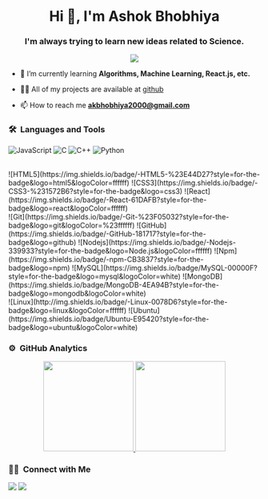 


<!--
**Akbhobhiya/Akbhobhiya** is a ✨ _special_ ✨ repository because its `README.md` (this file) appears on your GitHub profile.
#### 🌱 I’m currently learning somthing new just with a code.
Here are some ideas to get you started:

- 🔭 I’m currently working on ...
- 🌱 I’m currently learning ...
- 👯 I’m looking to collaborate on ...
- 🤔 I’m looking for help with ...
- 💬 Ask me about ...
- 📫 How to reach me: ...
- 😄 Pronouns: ...
- ⚡ Fun fact: ...
-->








<h1 align="center">Hi 👋, I'm Ashok Bhobhiya</h1>
<h3 align="center">I'm always trying to learn new ideas related to Science.</h3>
	
<p align="center">
  <img src="https://komarev.com/ghpvc/?username=Akbhobhiya&color=blueviolet&style=flat">
</p>

- 🌱 I’m currently learning **Algorithms, Machine Learning, React.js, etc.**

- 👨‍💻 All of my projects are available at [github](https://github.com/Akbhobhiya?tab=repositories)


- 📫 How to reach me **akbhobhiya2000@gmail.com**


	
### 🛠 &nbsp;Languages and Tools

![JavaScript](https://img.shields.io/badge/-JavaScript-%23F7DF1C?style=for-the-badge&logo=javascript&logoColor=000000&labelColor=%23F7DF1C&color=%23FFCE5A)
![C](https://img.shields.io/badge/C-00599C?style=for-the-badge&logo=c&logoColor=white)
![C++](https://img.shields.io/badge/C%2B%2B-00599C?style=for-the-badge&logo=c%2B%2B&logoColor=white)
![Python](http://img.shields.io/badge/-Python-3776AB?style=for-the-badge&logo=python&logoColor=ffffff)

<br>
![HTML5](https://img.shields.io/badge/-HTML5-%23E44D27?style=for-the-badge&logo=html5&logoColor=ffffff)
![CSS3](https://img.shields.io/badge/-CSS3-%231572B6?style=for-the-badge&logo=css3)
![React](https://img.shields.io/badge/-React-61DAFB?style=for-the-badge&logo=react&logoColor=ffffff)
<br>
![Git](https://img.shields.io/badge/-Git-%23F05032?style=for-the-badge&logo=git&logoColor=%23ffffff)
![GitHub](https://img.shields.io/badge/-GitHub-181717?style=for-the-badge&logo=github)
![Nodejs](https://img.shields.io/badge/-Nodejs-339933?style=for-the-badge&logo=Node.js&logoColor=ffffff)
![Npm](https://img.shields.io/badge/-npm-CB3837?style=for-the-badge&logo=npm)
![MySQL](https://img.shields.io/badge/MySQL-00000F?style=for-the-badge&logo=mysql&logoColor=white)
![MongoDB](https://img.shields.io/badge/MongoDB-4EA94B?style=for-the-badge&logo=mongodb&logoColor=white)
<br>
![Linux](http://img.shields.io/badge/-Linux-0078D6?style=for-the-badge&logo=linux&logoColor=ffffff)
![Ubuntu](https://img.shields.io/badge/Ubuntu-E95420?style=for-the-badge&logo=ubuntu&logoColor=white)
<br/>

### ⚙️ &nbsp;GitHub Analytics

<p align="center">
<a href="https://github.com/Akbhobhiya">
  <img height="180em" src="https://github-readme-stats-eight-theta.vercel.app/api?username=Akbhobhiya&show_icons=true&theme=algolia&include_all_commits=true&count_private=true"/>
  <img height="180em" src="https://github-readme-stats-eight-theta.vercel.app/api/top-langs/?username=Akbhobhiya&layout=compact&langs_count=8&theme=algolia"/>
</a>
</p>

### 🤝🏻 &nbsp;Connect with Me

<p>
<a href="https://linkedin.com/in/akbhobhiya"><img src="https://img.shields.io/badge/-akbhobhiya-0077B5?style=flat&logo=Linkedin&logoColor=white"/></a>
<a href="mailto:akbhobhiya2000@gmail.com"><img src="https://img.shields.io/badge/-akbhobhiya2000@gmail.com-D14836?style=flat&logo=Gmail&logoColor=white"/></a>
</p>
